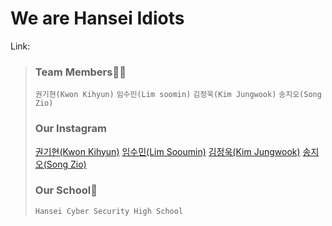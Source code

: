 # We are Hansei Idiots

Link: 
> ### Team Members🧑‍💻
> `권기현(Kwon Kihyun)`
> `임수민(Lim soomin)`
> `김정욱(Kim Jungwook)`
> `송지오(Song Zio)`
> ### Our Instagram
> [권기현(Kwon Kihyun)](https://www.instagram.com/kl.hyun_/)
> [임수민(Lim Sooumin)](https://www.instagram.com/1m_daun/)
> [김정욱(Kim Jungwook)](https://www.instagram.com/co.ivex/)
> [송지오(Song Zio)](https://www.instagram.com/s0ngz10/)
> ### Our School🏫
> `Hansei Cyber Security High School`
>
